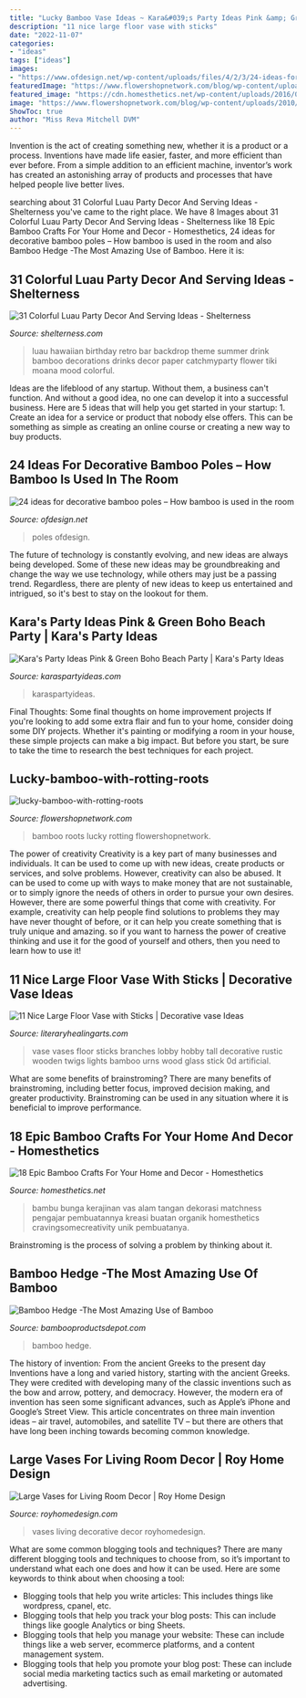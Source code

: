 ```yaml
---
title: "Lucky Bamboo Vase Ideas ~ Kara&#039;s Party Ideas Pink &amp; Green Boho Beach Party"
description: "11 nice large floor vase with sticks"
date: "2022-11-07"
categories:
- "ideas"
tags: ["ideas"]
images:
- "https://www.ofdesign.net/wp-content/uploads/files/4/2/3/24-ideas-for-decorative-bamboo-poles-how-bamboo-is-used-in-the-room-15-423.jpg"
featuredImage: "https://www.flowershopnetwork.com/blog/wp-content/uploads/2010/04/lucky-bamboo-with-rotting-roots.jpg"
featured_image: "https://cdn.homesthetics.net/wp-content/uploads/2016/07/Table-Centerpiece.jpg"
image: "https://www.flowershopnetwork.com/blog/wp-content/uploads/2010/04/lucky-bamboo-with-rotting-roots.jpg"
ShowToc: true
author: "Miss Reva Mitchell DVM"
---
```



Invention is the act of creating something new, whether it is a product or a process. Inventions have made life easier, faster, and more efficient than ever before. From a simple addition to an efficient machine, inventor’s work has created an astonishing array of products and processes that have helped people live better lives.

	

		
searching about 31 Colorful Luau Party Decor And Serving Ideas - Shelterness you've came to the right place. We have 8 Images about 31 Colorful Luau Party Decor And Serving Ideas - Shelterness like 18 Epic Bamboo Crafts For Your Home and Decor - Homesthetics, 24 ideas for decorative bamboo poles – How bamboo is used in the room and also Bamboo Hedge -The Most Amazing Use of Bamboo. Here it is:
		
    
## 31 Colorful Luau Party Decor And Serving Ideas - Shelterness

<img loading=lazy src="https://i.shelterness.com/2016/10/10-drink-bar-with-a-bamboo-backdrop-to-create-a-mood.jpg" onerror="this.onerror=null;this.src='https://tse4.mm.bing.net/th?id=OIP.ec1DhDHuc1Skbh7yflPsiwHaJ4&amp;pid=15.1';" alt="31 Colorful Luau Party Decor And Serving Ideas - Shelterness">

_Source: shelterness.com_

>luau hawaiian birthday retro bar backdrop theme summer drink bamboo decorations drinks decor paper catchmyparty flower tiki moana mood colorful. 

	

Ideas are the lifeblood of any startup. Without them, a business can't function. And without a good idea, no one can develop it into a successful business. Here are 5 ideas that will help you get started in your startup: 1. Create an idea for a service or product that nobody else offers. This can be something as simple as creating an online course or creating a new way to buy products. 
    
## 24 Ideas For Decorative Bamboo Poles – How Bamboo Is Used In The Room

<img loading=lazy src="https://www.ofdesign.net/wp-content/uploads/files/4/2/3/24-ideas-for-decorative-bamboo-poles-how-bamboo-is-used-in-the-room-15-423.jpg" onerror="this.onerror=null;this.src='https://tse4.mm.bing.net/th?id=OIP.PDIQPMHFf0c6gbFQo5z9wgHaJ4&amp;pid=15.1';" alt="24 ideas for decorative bamboo poles – How bamboo is used in the room">

_Source: ofdesign.net_

>poles ofdesign. 

	

The future of technology is constantly evolving, and new ideas are always being developed. Some of these new ideas may be groundbreaking and change the way we use technology, while others may just be a passing trend. Regardless, there are plenty of new ideas to keep us entertained and intrigued, so it's best to stay on the lookout for them.

    
## Kara&#039;s Party Ideas Pink &amp; Green Boho Beach Party | Kara&#039;s Party Ideas

<img loading=lazy src="https://karaspartyideas.com/wp-content/uploads/2020/01/Pink-Green-Boho-Beach-Party-via-Karas-Party-Ideas-KarasPartyIdeas.com6_.jpeg" onerror="this.onerror=null;this.src='https://tse4.mm.bing.net/th?id=OIP.FuCzSS7Cc10SAVcqWJ3p_QHaJ3&amp;pid=15.1';" alt="Kara&#039;s Party Ideas Pink &amp; Green Boho Beach Party | Kara&#039;s Party Ideas">

_Source: karaspartyideas.com_

>karaspartyideas. 

	

Final Thoughts: Some final thoughts on home improvement projects
If you're looking to add some extra flair and fun to your home, consider doing some DIY projects. Whether it's painting or modifying a room in your house, these simple projects can make a big impact. But before you start, be sure to take the time to research the best techniques for each project.

    
## Lucky-bamboo-with-rotting-roots

<img loading=lazy src="https://www.flowershopnetwork.com/blog/wp-content/uploads/2010/04/lucky-bamboo-with-rotting-roots.jpg" onerror="this.onerror=null;this.src='https://tse1.mm.bing.net/th?id=OIP.pskIl9xnLFRtjyHEsudvwQHaFj&amp;pid=15.1';" alt="lucky-bamboo-with-rotting-roots">

_Source: flowershopnetwork.com_

>bamboo roots lucky rotting flowershopnetwork. 

	

The power of creativity
Creativity is a key part of many businesses and individuals. It can be used to come up with new ideas, create products or services, and solve problems. However, creativity can also be abused. It can be used to come up with ways to make money that are not sustainable, or to simply ignore the needs of others in order to pursue your own desires. However, there are some powerful things that come with creativity. For example, creativity can help people find solutions to problems they may have never thought of before, or it can help you create something that is truly unique and amazing. so if you want to harness the power of creative thinking and use it for the good of yourself and others, then you need to learn how to use it!

    
## 11 Nice Large Floor Vase With Sticks | Decorative Vase Ideas

<img loading=lazy src="https://www.literaryhealingarts.com/wp-content/uploads/large-floor-vase-with-sticks-of-floor-vase-branches-images-30-new-decorative-sticks-for-vases-in-floor-vase-branches-pictures-vases-vase-with-twigs-red-sticks-in-a-i-0d-floor-and-lights.jpg" onerror="this.onerror=null;this.src='https://tse1.mm.bing.net/th?id=OIP.jFG8ss-lPpLTknHi3CI5CgHaJ4&amp;pid=15.1';" alt="11 Nice Large Floor Vase with Sticks | Decorative vase Ideas">

_Source: literaryhealingarts.com_

>vase vases floor sticks branches lobby hobby tall decorative rustic wooden twigs lights bamboo urns wood glass stick 0d artificial. 

	

What are some benefits of brainstroming?
There are many benefits of brainstroming, including better focus, improved decision making, and greater productivity. Brainstroming can be used in any situation where it is beneficial to improve performance.

    
## 18 Epic Bamboo Crafts For Your Home And Decor - Homesthetics

<img loading=lazy src="https://cdn.homesthetics.net/wp-content/uploads/2016/07/Table-Centerpiece.jpg" onerror="this.onerror=null;this.src='https://tse4.mm.bing.net/th?id=OIP.wMbfOE7h8FPuZ-ELpDacGAHaLW&amp;pid=15.1';" alt="18 Epic Bamboo Crafts For Your Home and Decor - Homesthetics">

_Source: homesthetics.net_

>bambu bunga kerajinan vas alam tangan dekorasi matchness pengajar pembuatannya kreasi buatan organik homesthetics cravingsomecreativity unik pembuatanya. 

	

Brainstroming is the process of solving a problem by thinking about it.

    
## Bamboo Hedge -The Most Amazing Use Of Bamboo

<img loading=lazy src="https://i2.wp.com/bambooproductsdepot.com/wp-content/uploads/2017/05/Bamboo-Hedge.jpg?fit=1920%2C1217" onerror="this.onerror=null;this.src='https://tse1.mm.bing.net/th?id=OIP.vWgEMdr_-XaVIptFLsQpeAHaEs&amp;pid=15.1';" alt="Bamboo Hedge -The Most Amazing Use of Bamboo">

_Source: bambooproductsdepot.com_

>bamboo hedge. 

	

The history of invention: From the ancient Greeks to the present day
Inventions have a long and varied history, starting with the ancient Greeks. They were credited with developing many of the classic inventions such as the bow and arrow, pottery, and democracy. However, the modern era of invention has seen some significant advances, such as Apple’s iPhone and Google’s Street View. This article concentrates on three main invention ideas – air travel, automobiles, and satellite TV – but there are others that have long been inching towards becoming common knowledge.

    
## Large Vases For Living Room Decor | Roy Home Design

<img loading=lazy src="http://www.royhomedesign.com/wp-content/uploads/2017/08/large-vases-for-living-room-07.jpg" onerror="this.onerror=null;this.src='https://tse3.mm.bing.net/th?id=OIP.nudA5frsD5QqN4zI8KmiNgD4D7&amp;pid=15.1';" alt="Large Vases for Living Room Decor | Roy Home Design">

_Source: royhomedesign.com_

>vases living decorative decor royhomedesign. 

	

What are some common blogging tools and techniques?
There are many different blogging tools and techniques to choose from, so it’s important to understand what each one does and how it can be used. Here are some keywords to think about when choosing a tool:
- Blogging tools that help you write articles: This includes things like wordpress, cpanel, etc.
- Blogging tools that help you track your blog posts: This can include things like google Analytics or bing Sheets.
- Blogging tools that help you manage your website: These can include things like a web server, ecommerce platforms, and a content management system. 
- Blogging tools that help you promote your blog post: These can include social media marketing tactics such as email marketing or automated advertising.

